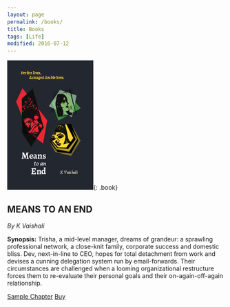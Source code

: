 ```yaml
---
layout: page
permalink: /books/
title: Books
tags: [Life]
modified: 2016-07-12
---
```


![image-left](/images/book.jpg){: .book} 

## MEANS TO AN END
*By K Vaishali*

**Synopsis:** Trisha, a mid-level manager, dreams of grandeur: a sprawling professional network, a close-knit family, corporate success and domestic bliss. Dev, next-in-line to CEO, hopes for total detachment from work and devises a cunning delegation system run by email-forwards. Their circumstances are challenged when a looming organizational restructure forces them to re-evaluate their personal goals and their on-again-off-again relationship. 

<a href="Sample.pdf" class="btn">Sample Chapter</a>
<a href="#" class="btn">Buy</a>